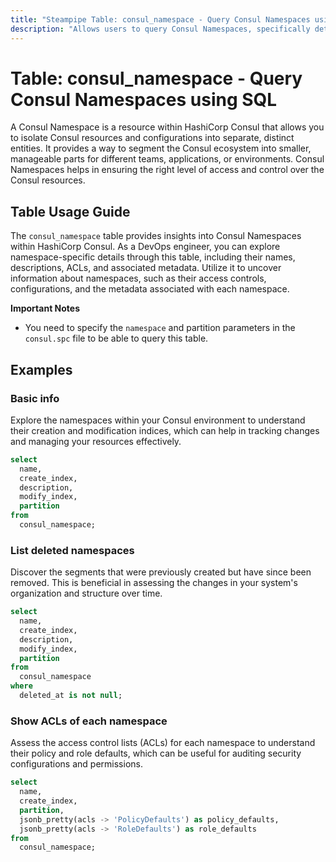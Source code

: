 ```yaml
---
title: "Steampipe Table: consul_namespace - Query Consul Namespaces using SQL"
description: "Allows users to query Consul Namespaces, specifically details related to each namespace including their name, description, ACLs, and metadata."
---
```


# Table: consul_namespace - Query Consul Namespaces using SQL

A Consul Namespace is a resource within HashiCorp Consul that allows you to isolate Consul resources and configurations into separate, distinct entities. It provides a way to segment the Consul ecosystem into smaller, manageable parts for different teams, applications, or environments. Consul Namespaces helps in ensuring the right level of access and control over the Consul resources.

## Table Usage Guide

The `consul_namespace` table provides insights into Consul Namespaces within HashiCorp Consul. As a DevOps engineer, you can explore namespace-specific details through this table, including their names, descriptions, ACLs, and associated metadata. Utilize it to uncover information about namespaces, such as their access controls, configurations, and the metadata associated with each namespace.

**Important Notes**
- You need to specify the `namespace` and partition parameters in the `consul.spc` file to be able to query this table.

## Examples

### Basic info
Explore the namespaces within your Consul environment to understand their creation and modification indices, which can help in tracking changes and managing your resources effectively.

```sql
select
  name,
  create_index,
  description,
  modify_index,
  partition
from
  consul_namespace;
```

### List deleted namespaces
Discover the segments that were previously created but have since been removed. This is beneficial in assessing the changes in your system's organization and structure over time.

```sql
select
  name,
  create_index,
  description,
  modify_index,
  partition
from
  consul_namespace
where
  deleted_at is not null;
```

### Show ACLs of each namespace
Assess the access control lists (ACLs) for each namespace to understand their policy and role defaults, which can be useful for auditing security configurations and permissions.

```sql
select
  name,
  create_index,
  partition,
  jsonb_pretty(acls -> 'PolicyDefaults') as policy_defaults,
  jsonb_pretty(acls -> 'RoleDefaults') as role_defaults
from
  consul_namespace;
```